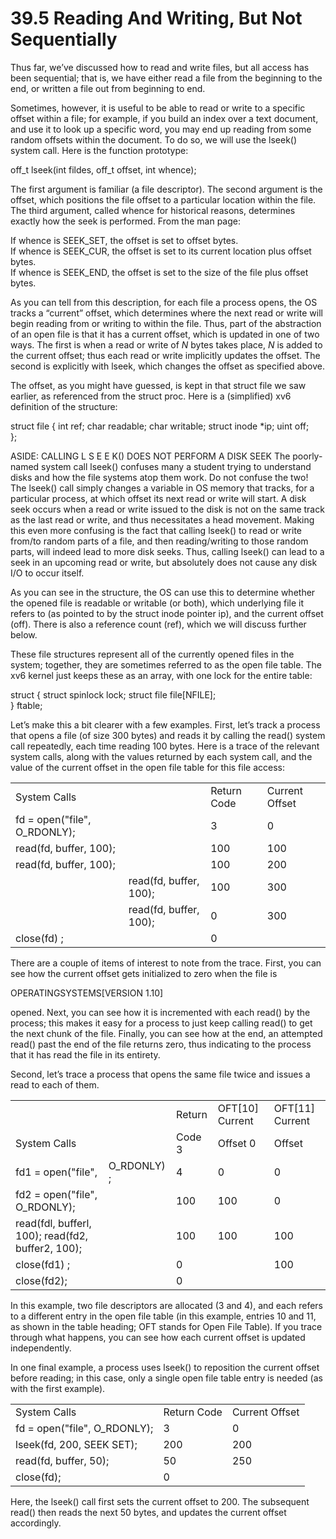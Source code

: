 # 39.5 Reading And Writing, But Not Sequentially  

Thus far, we’ve discussed how to read and write files, but all access has been sequential; that is, we have either read a file from the beginning to the end, or written a file out from beginning to end.  

Sometimes, however, it is useful to be able to read or write to a specific offset within a file; for example, if you build an index over a text document, and use it to look up a specific word, you may end up reading from some random offsets within the document. To do so, we will use the lseek() system call. Here is the function prototype:  

off_t lseek(int fildes, off_t offset, int whence);  

The first argument is familiar (a file descriptor). The second argument is the offset, which positions the file offset to a particular location within the file. The third argument, called whence for historical reasons, determines exactly how the seek is performed. From the man page:  

If whence is SEEK_SET, the offset is set to offset bytes.   
If whence is SEEK_CUR, the offset is set to its current location plus offset bytes.   
If whence is SEEK_END, the offset is set to the size of the file plus offset bytes.  

As you can tell from this description, for each file a process opens, the OS tracks a “current” offset, which determines where the next read or write will begin reading from or writing to within the file. Thus, part of the abstraction of an open file is that it has a current offset, which is updated in one of two ways. The first is when a read or write of $N$ bytes takes place, $N$ is added to the current offset; thus each read or write implicitly updates the offset. The second is explicitly with lseek, which changes the offset as specified above.  

The offset, as you might have guessed, is kept in that struct file we saw earlier, as referenced from the struct proc. Here is a (simplified) xv6 definition of the structure:  

struct file { int ref; char readable; char writable; struct inode \*ip; uint off;   
};  

ASIDE: CALLING L S E E K() DOES NOT PERFORM A DISK SEEK The poorly-named system call lseek() confuses many a student trying to understand disks and how the file systems atop them work. Do not confuse the two! The lseek() call simply changes a variable in OS memory that tracks, for a particular process, at which offset its next read or write will start. A disk seek occurs when a read or write issued to the disk is not on the same track as the last read or write, and thus necessitates a head movement. Making this even more confusing is the fact that calling lseek() to read or write from/to random parts of a file, and then reading/writing to those random parts, will indeed lead to more disk seeks. Thus, calling lseek() can lead to a seek in an upcoming read or write, but absolutely does not cause any disk I/O to occur itself.  

As you can see in the structure, the OS can use this to determine whether the opened file is readable or writable (or both), which underlying file it refers to (as pointed to by the struct inode pointer ip), and the current offset (off). There is also a reference count (ref), which we will discuss further below.  

These file structures represent all of the currently opened files in the system; together, they are sometimes referred to as the open file table. The xv6 kernel just keeps these as an array, with one lock for the entire table:  

struct { struct spinlock lock; struct file file[NFILE];   
} ftable;  

Let’s make this a bit clearer with a few examples. First, let’s track a process that opens a file (of size 300 bytes) and reads it by calling the read() system call repeatedly, each time reading 100 bytes. Here is a trace of the relevant system calls, along with the values returned by each system call, and the value of the current offset in the open file table for this file access:  

<html><body><table><tr><td>System Calls</td><td></td><td>Return Code</td><td>Current Offset</td></tr><tr><td>fd = open("file", O_RDONLY);</td><td></td><td>3</td><td>0</td></tr><tr><td>read(fd, buffer, 100);</td><td></td><td>100</td><td>100</td></tr><tr><td>read(fd, buffer, 100);</td><td></td><td>100</td><td>200</td></tr><tr><td></td><td>read(fd, buffer, 100);</td><td>100</td><td>300</td></tr><tr><td></td><td>read(fd, buffer, 100);</td><td>0</td><td>300</td></tr><tr><td>close(fd) ;</td><td></td><td>0</td><td></td></tr></table></body></html>  

There are a couple of items of interest to note from the trace. First, you can see how the current offset gets initialized to zero when the file is  

OPERATINGSYSTEMS[VERSION 1.10]  

opened. Next, you can see how it is incremented with each read() by the process; this makes it easy for a process to just keep calling read() to get the next chunk of the file. Finally, you can see how at the end, an attempted read() past the end of the file returns zero, thus indicating to the process that it has read the file in its entirety.  

Second, let’s trace a process that opens the same file twice and issues a read to each of them.  

<html><body><table><tr><td></td><td></td><td>Return</td><td>OFT[10] Current</td><td>OFT[11] Current</td></tr><tr><td>System Calls</td><td></td><td>Code 3</td><td>Offset 0</td><td>Offset</td></tr><tr><td>fd1 = open("file",</td><td>O_RDONLY) ;</td><td>4</td><td>0</td><td>0</td></tr><tr><td>fd2 = open("file", O_RDONLY);</td><td></td><td>100</td><td>100</td><td>0</td></tr><tr><td>read(fdl, bufferl, 100); read(fd2, buffer2, 100);</td><td></td><td>100</td><td>100</td><td>100</td></tr><tr><td>close(fd1) ;</td><td></td><td>0</td><td></td><td>100</td></tr><tr><td>close(fd2);</td><td></td><td>0</td><td></td><td></td></tr></table></body></html>  

In this example, two file descriptors are allocated (3 and 4), and each refers to a different entry in the open file table (in this example, entries 10 and 11, as shown in the table heading; OFT stands for Open File Table). If you trace through what happens, you can see how each current offset is updated independently.  

In one final example, a process uses lseek() to reposition the current offset before reading; in this case, only a single open file table entry is needed (as with the first example).  

<html><body><table><tr><td>System Calls</td><td>Return Code</td><td>Current Offset</td></tr><tr><td>fd = open("file", O_RDONLY);</td><td>3</td><td>0</td></tr><tr><td>lseek(fd, 200, SEEK SET);</td><td>200</td><td>200</td></tr><tr><td>read(fd, buffer, 50);</td><td>50</td><td>250</td></tr><tr><td>close(fd);</td><td>0</td><td></td></tr></table></body></html>  

Here, the lseek() call first sets the current offset to 200. The subsequent read() then reads the next 50 bytes, and updates the current offset accordingly.  

